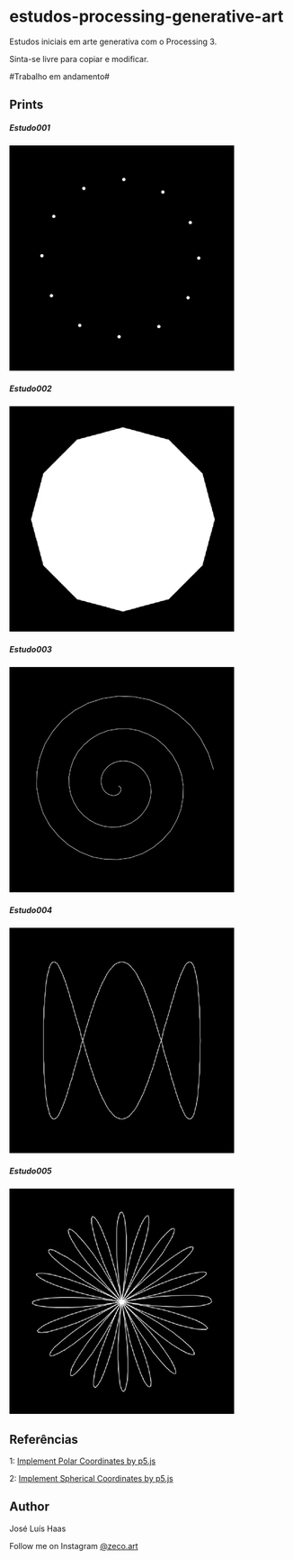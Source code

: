 # estudos-processing-generative-art
Estudos iniciais em arte generativa com o Processing 3.

Sinta-se livre para copiar e modificar.

#Trabalho em andamento#

## Prints
##### Estudo001
![estudo001](estudo001/print-estudo001.jpg)
##### Estudo002
![estudo002](estudo002/print-estudo002.jpg)
##### Estudo003
![estudo003](estudo003/print-estudo003.jpg)
##### Estudo004
![estudo004](estudo004/print-estudo004.jpg)
##### Estudo005
![estudo005](estudo005/print-estudo005.jpg)

## Referências
1: [Implement Polar Coordinates by p5.js](https://www.youtube.com/watch?v=sncVcmV6bI8)

2: [Implement Spherical Coordinates by p5.js](https://www.youtube.com/watch?v=SGHWZz5Mrsw) 

## Author
José Luís Haas

Follow me on Instagram [@zeco.art](https://instagram.com/zeco.art)
